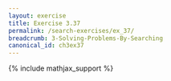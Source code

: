 ```yaml
---
layout: exercise
title: Exercise 3.37
permalink: /search-exercises/ex_37/
breadcrumb: 3-Solving-Problems-By-Searching
canonical_id: ch3ex37
---
```


{% include mathjax_support %}
